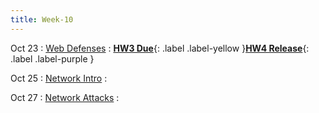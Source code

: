 ```yaml
---
title: Week-10
---
```


Oct 23
: [Web Defenses]()
  :  [**HW3 Due**](https://purdue.brightspace.com/d2l/le/content/832199/viewContent/14256149/View){: .label .label-yellow }[**HW4 Release**](#){: .label .label-purple }

Oct 25
: [Network Intro]()
  : 

Oct 27
: [Network Attacks]()
  : 




